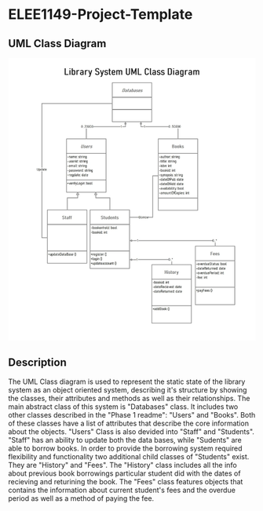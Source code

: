 # ELEE1149-Project-Template
## UML Class Diagram
![Image of the UML Classs Diagram](ClassDiagramLibrary1.jpg)

## Description
The UML Class diagram is used to represent the static state of the library system as an object oriented system, describing it's structure by showing the classes, their attributes and methods as well as their relationships.
The main abstract class of this system is "Databases" class. It includes two other classes described in the "Phase 1 readme": "Users" and "Books". Both of these classes have a list of attributes that describe the core information about  the objects. "Users" Class is also devided into "Staff" and "Students". "Staff" has an ability to update both the data bases, while "Sudents" are able to borrow books. In order to provide the borrowing system required flexibility and functionality two additional child classes of "Students" exist. They are "History" and "Fees". The "History" class includes all the info about previous book borrowings particular student did with the dates of recieving and returining the book. The "Fees" class features objects that contains the information about current student's fees and the overdue period as well as a method of paying the fee.